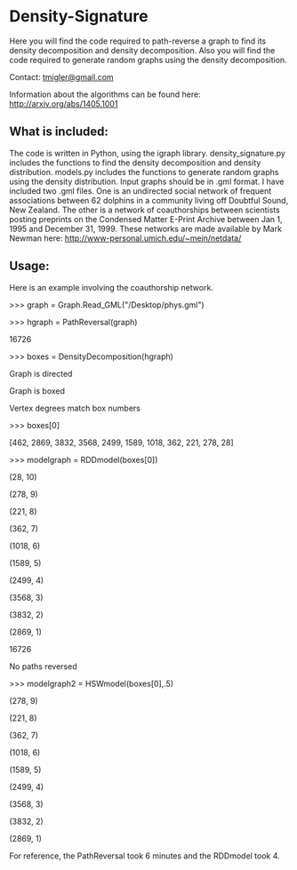 Density-Signature
=================

Here you will find the code required to path-reverse a graph to find its density decomposition and density decomposition. Also you will find the code required to generate random graphs using the density decomposition.

Contact: tmigler@gmail.com

Information about the algorithms can be found here: http://arxiv.org/abs/1405.1001

## What is included:
The code  is written in Python, using the igraph library. 
density_signature.py includes the functions to find the density decomposition and density distribution. models.py includes the functions to generate random graphs using the density distribution.
Input graphs should be in .gml format. I have included two .gml files. One is an undirected social network of frequent associations between 62 dolphins in a community living off Doubtful Sound, New Zealand. The other is a network of coauthorships between scientists posting preprints on the Condensed Matter E-Print Archive between Jan 1, 1995 and December 31, 1999. These networks are made available by Mark Newman here: http://www-personal.umich.edu/~mejn/netdata/


## Usage:
Here is an example involving the coauthorship network.

\>\>\> graph = Graph.Read_GML("/Desktop/phys.gml")

\>\>\> hgraph = PathReversal(graph)            

16726

\>\>\> boxes = DensityDecomposition(hgraph)

Graph is directed

Graph is boxed

Vertex degrees match box numbers

\>\>\> boxes[0]

[462, 2869, 3832, 3568, 2499, 1589, 1018, 362, 221, 278, 28]

\>\>\> modelgraph = RDDmodel(boxes[0])

(28, 10)

(278, 9)

(221, 8)

(362, 7)

(1018, 6)

(1589, 5)

(2499, 4)

(3568, 3)

(3832, 2)

(2869, 1)

16726

No paths reversed

\>\>\> modelgraph2 = HSWmodel(boxes[0],.5)

(278, 9)

(221, 8)

(362, 7)

(1018, 6)

(1589, 5)

(2499, 4)

(3568, 3)

(3832, 2)

(2869, 1)

>>> 

For reference, the PathReversal took 6 minutes and the RDDmodel took 4.
